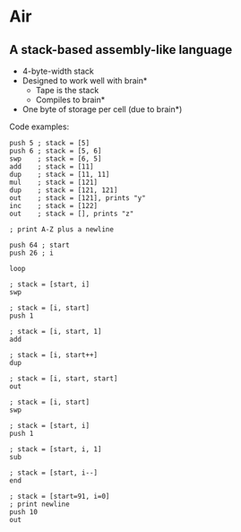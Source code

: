 # Air
## A stack-based assembly-like language

- 4-byte-width stack
- Designed to work well with brain*
    - Tape is the stack
    - Compiles to brain*
- One byte of storage per cell (due to brain*)

Code examples:
```
push 5 ; stack = [5]
push 6 ; stack = [5, 6]
swp    ; stack = [6, 5]
add    ; stack = [11]
dup    ; stack = [11, 11]
mul    ; stack = [121]
dup    ; stack = [121, 121]
out    ; stack = [121], prints "y"
inc    ; stack = [122]
out    ; stack = [], prints "z"
```

```
; print A-Z plus a newline

push 64 ; start
push 26 ; i

loop

; stack = [start, i]
swp

; stack = [i, start]
push 1

; stack = [i, start, 1]
add

; stack = [i, start++]
dup

; stack = [i, start, start]
out

; stack = [i, start]
swp

; stack = [start, i]
push 1

; stack = [start, i, 1]
sub

; stack = [start, i--]
end

; stack = [start=91, i=0]
; print newline
push 10
out
```
